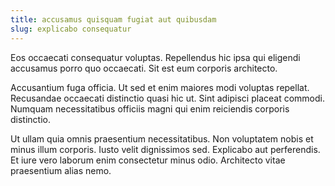 ```yaml
---
title: accusamus quisquam fugiat aut quibusdam
slug: explicabo consequatur
---
```


Eos occaecati consequatur voluptas. Repellendus hic ipsa qui eligendi accusamus porro quo occaecati. Sit est eum corporis architecto.

Accusantium fuga officia. Ut sed et enim maiores modi voluptas repellat. Recusandae occaecati distinctio quasi hic ut. Sint adipisci placeat commodi. Numquam necessitatibus officiis magni qui enim reiciendis corporis distinctio.

Ut ullam quia omnis praesentium necessitatibus. Non voluptatem nobis et minus illum corporis. Iusto velit dignissimos sed. Explicabo aut perferendis. Et iure vero laborum enim consectetur minus odio. Architecto vitae praesentium alias nemo.
